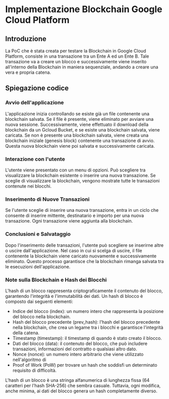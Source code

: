 # Implementazione Blockchain Google Cloud Platform

## Introduzione
La PoC che è stata creata per testare la Blockchain in Google Cloud Platform, 
consiste in una transazione tra un Ente A ed un Ente B.
Tale transazione va a creare un blocco e successivamente viene inserito all'interno 
della Blockchain in maniera sequenziale, andando a creare una vera e propria catena.

## Spiegazione codice
### Avvio dell'applicazione
L'applicazione inizia controllando se esiste già un file contenente una blockchain salvata. 
Se il file è presente, viene eliminato per avviare una nuova sessione. 
Successivamente, viene effettuato il download della blockchain da un Gcloud Bucket, e se esiste 
una blockchain salvata, viene caricata.
Se non è presente una blockchain salvata, viene creata una blockchain iniziale (genesis block) 
contenente una transazione di avvio. Questa nuova blockchain viene poi salvata e successivamente 
caricata.

### Interazione con l'utente
L'utente viene presentato con un menu di opzioni. Può scegliere tra visualizzare la blockchain 
esistente o inserire una nuova transazione. Se sceglie di visualizzare la blockchain, 
vengono mostrate tutte le transazioni contenute nei blocchi.

### Inserimento di Nuove Transazioni
Se l'utente sceglie di inserire una nuova transazione, entra in un ciclo che consente di inserire 
mittente, destinatario e importo per una nuova transazione. Ogni transazione viene aggiunta 
alla blockchain.

### Conclusioni e Salvataggio
Dopo l'inserimento delle transazioni, l'utente può scegliere se inserirne altre o uscire 
dall'applicazione. Nel caso in cui si scelga di uscire, il file contenente la blockchain 
viene caricato nuovamente e successivamente eliminato. Questo processo garantisce che la 
blockchain rimanga salvata tra le esecuzioni dell'applicazione.

### Note sulla Blockchain e Hash dei Blocchi
L'hash di un blocco rappresenta criptograficamente il contenuto del blocco, garantendo l'integrità 
e l'immutabilità dei dati. 
Un hash di blocco è composto dai seguenti elementi:
- Indice del blocco (index): un numero intero che rappresenta la posizione del blocco nella blockchain.
- Hash del blocco precedente (prev_hash): l'hash del blocco precedente nella blockchain, che crea un legame tra i blocchi e garantisce l'integrità della catena.
- Timestamp (timestamp): il timestamp di quando è stato creato il blocco.
- Dati del blocco (data): il contenuto del blocco, che può includere transazioni, informazioni del contratto o qualsiasi altro dato.
- Nonce (nonce): un numero intero arbitrario che viene utilizzato nell'algoritmo di 
- Proof of Work (PoW) per trovare un hash che soddisfi un determinato requisito di difficoltà.

L'hash di un blocco è una stringa alfanumerica di lunghezza fissa (64 caratteri per l'hash SHA-256) 
che sembra casuale. Tuttavia, ogni modifica, anche minima, ai dati del blocco genera un hash 
completamente diverso.
